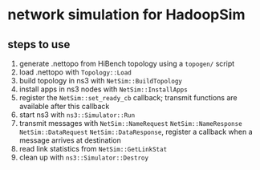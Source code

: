 # network simulation for HadoopSim

## steps to use

1. generate .nettopo from HiBench topology using a `topogen/` script
1. load .nettopo with `Topology::Load`
1. build topology in ns3 with `NetSim::BuildTopology`
1. install apps in ns3 nodes with `NetSim::InstallApps`
1. register the `NetSim::set_ready_cb` callback;
   transmit functions are available after this callback
1. start ns3 with `ns3::Simulator::Run`
1. transmit messages with `NetSim::NameRequest` `NetSim::NameResponse` `NetSim::DataRequest` `NetSim::DataResponse`, register a callback when a message arrives at destination
1. read link statistics from `NetSim::GetLinkStat`
1. clean up with `ns3::Simulator::Destroy`



